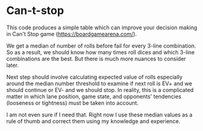 # Can-t-stop
This code produces a simple table which can improve your decision making in Can't Stop game (https://boardgamearena.com/).

We get a median of number of rolls before fail for every 3-line combination. So as a result, we should know how many times roll dices and which 3-line combinations are the best. But there is much more nuances to consider later.

Next step should involve calculating expected value of rolls especially around the median number threshold to examine if next roll is EV+ and we should continue or EV- and we should stop. In reality, this is a complicated matter in which lane position, game state, and opponents' tendencies (looseness or tightness) must be taken into account.

I am not even sure if I need that. Right now I use these median values as a rule of thumb and correct them using my knowledge and experience.
